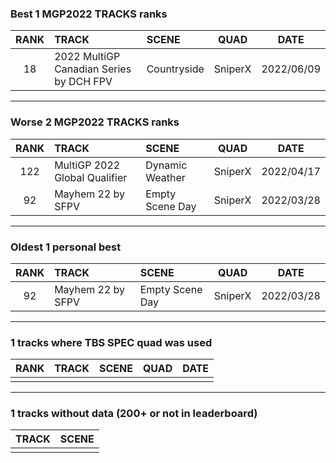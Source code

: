 ### Best 1 MGP2022 TRACKS ranks
|RANK|TRACK|SCENE|QUAD|DATE|
|:---:|:---|:---|:---:|:---:|
|18|2022 MultiGP Canadian Series by DCH FPV|Countryside|SniperX|2022/06/09|
---
### Worse 2 MGP2022 TRACKS ranks
|RANK|TRACK|SCENE|QUAD|DATE|
|:---:|:---|:---|:---:|:---:|
|122|MultiGP 2022 Global Qualifier|Dynamic Weather|SniperX|2022/04/17|
|92|Mayhem 22 by SFPV|Empty Scene Day|SniperX|2022/03/28|
---
### Oldest 1 personal best
|RANK|TRACK|SCENE|QUAD|DATE|
|:---:|:---|:---|:---:|:---:|
|92|Mayhem 22 by SFPV|Empty Scene Day|SniperX|2022/03/28|
---
### 1 tracks where TBS SPEC quad was used
|RANK|TRACK|SCENE|QUAD|DATE|
|:---:|:---|:---|:---:|:---:|
||||||
---
### 1 tracks without data (200+ or not in leaderboard)
|TRACK|SCENE|
|:---|:---|
|||
